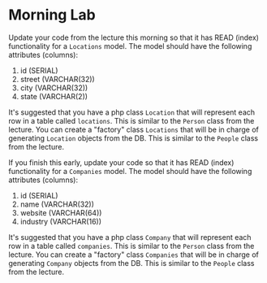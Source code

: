 # Morning Lab

Update your code from the lecture this morning so that it has READ (index) functionality for a `Locations` model.  The model should have the following attributes (columns):

1. id (SERIAL)
1. street (VARCHAR(32))
1. city (VARCHAR(32))
1. state (VARCHAR(2))

It's suggested that you have a php class `Location` that will represent each row in a table called `locations`.  This is similar to the `Person` class from the lecture.  You can create a "factory" class `Locations` that will be in charge of generating `Location` objects from the DB.  This is similar to the `People` class from the lecture.

If you finish this early, update your code so that it has READ (index) functionality for a `Companies` model.  The model should have the following attributes (columns):

1. id (SERIAL)
1. name (VARCHAR(32))
1. website (VARCHAR(64))
1. industry (VARCHAR(16))

It's suggested that you have a php class `Company` that will represent each row in a table called `companies`.  This is similar to the `Person` class from the lecture.  You can create a "factory" class `Companies` that will be in charge of generating `Company` objects from the DB.  This is similar to the `People` class from the lecture.
